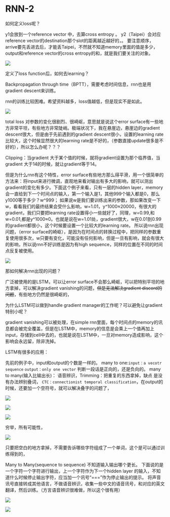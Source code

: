 # RNN-2

如何定义loss呢？

y1会放到一个reference vector 中，去算cross entropy 。
y2（Taipei）会对应reference vector的destination那个slot的距离越近越好的，。
要注意顺序，arrive要先丢进去后，才能丢Taipei，不然就不知道memory里面的值是多少，
output和reference vector的cross entropy的和，就是我们要关注的对象。

![](https://raw.githubusercontent.com/feiguang414/blogImage/main/image/202402031831592.png)

定义了loss function后，如何去learning？

Backpropagation through time（BPTT），需要考虑时间信息，rnn也是用gradient descent来训练。



rnn的训练比较困难。希望资料越多，loss值越低，但是现实不是如此。

![](https://raw.githubusercontent.com/feiguang414/blogImage/main/image/202402031618479.png)

total loss 对参数的变化很剧烈、很崎岖，意思就是说这个error surface有一些地方非常平坦，有些地方非常陡峭。极端状况下，我在悬崖边，悬崖边的gradient descent很大，但是由于先前遇到的gradient descent很小，设置的learning rate比较大，这个时候显然很大的learning rate是不好的，（参数直接update很多是不好的），所以怎么办呢？？？

Clipping：当gradient 大于某个值的时候，就将gradient设置为那个临界值，当gradient 大于14的时候，就让gradient等于14。

但是为什么rnn有这个特性，error surface有些地方那么得平滑，用一个很简单的方法来：将input来进行微调，直观地来看对输出有多大的影响，就可以测出gradient的变化有多少。下面这个例子来看，只有一层的hidden layer，memory会一直给到下一个时间点的输入，第一个输入是1，其他999个输入都是0，那么y1000等于多少？w^999；
如果说w是我们要训练出来的参数，那如果改变一下w，看看我们的最终结果会受什么影响，w=1.01，y^1000≈20000，有很大的gradient，我们只要把learning rate设置得小一些就好了，同理，w=0.99,和w=0.01,都是y^1000≈0。也就是说在w=1.01处，gradient很大，w在0.01到0.99的gradient都很小，这个时候要设置一个比较大的learning rate。
所以说rnn出现问题，（error surface的崎岖），是因为在时间点的转换过程中，把同样的参数重复使用很多次，w只要有变化，可能没有任何影响，但是一旦有影响，就会有很大的影响，所以说rnn不好训练是因为有high sequence，同样的位置在不同的时间点反复被使用。

![](https://raw.githubusercontent.com/feiguang414/blogImage/main/image/202402031631978.png)

那如何解决rnn出现的问题？

广泛被使用的是LSTM，可以让error surface不会那么崎岖，可以把特别平坦的地方拿掉，可以解决gradient vanishing的问题，~~但是无法解决gradient discord的问题~~，有些地方仍然是很崎岖的，

为什么LSTM可以做到handle gradient manager的工作呢？可以避免让gradient特别小呢？

gradient vanishing可以被处理，在simple rnn里面，每个时间点的memory的讯息都会被完全覆盖，但是在LSTM中，memory的信息是会乘上一个值再加上input，存储到cell中去的，也就是说在LSTM中，一旦对memory造成影响，这个影响会永远留，除非洗掉。

LSTM有很多的应用：

先前的例子中，input和output的个数是一样的。
many to one:`input：a vecotr sequence`
`output：only one vector`
判断一段话是正向的，还是负向的。
many to many(输入比输出长)：
	语音辨识，Trimming：把重复的东西拿掉，缺点 是没有办法辨别叠词，
	`CTC：connectionist temporal classification`，在output的时候，还要加一个空符号，就可以解决叠字的问题了，

![](https://raw.githubusercontent.com/feiguang414/blogImage/main/image/202402031703568.png)

![](https://raw.githubusercontent.com/feiguang414/blogImage/main/image/202402031706309.png)

![](https://raw.githubusercontent.com/feiguang414/blogImage/main/image/202402031707951.png)

穷举，所有可能性，

![](https://raw.githubusercontent.com/feiguang414/blogImage/main/image/202402031710234.png)

只要把空白的地方拿掉，不需要告诉哪些字符组成了一个单词，这个是可以通过训练得到的，

Many to Many(sequence to sequence)
不知道输入输出哪个更长。
下面说的是一个字符一个字符进行输出，上一个字符作为下一个hidden layer 的输入，不知道什么时候停止输出字符，应当加一个讯号“===”作为停止输出的提示。
将声音讯号直接转成其他语言，不做语音辨识，收集一些中文的语音讯号，和对应的英文翻译，然后训练。（方言语音辨识很难做，所以这个很有用）

![](https://raw.githubusercontent.com/feiguang414/blogImage/main/image/202402031715852.png)

![](https://raw.githubusercontent.com/feiguang414/blogImage/main/image/202402031716892.png)

